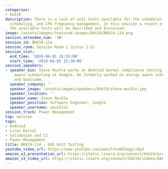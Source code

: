 ```yaml
---
categories:
- bkk19
description: There is a lack of unit tests available for the scheduler, energy aware
  scheduling, and CPU frequency management. In this session a recent effort to expand
  the available tests will be described and discussed.
image: /assets/images/featured-images/bkk19/BKK19-114.png
session_attendee_num: '30'
session_id: BKK19-114
session_room: Session Room 1 (Lotus 1-2)
session_slot:
  end_time: '2019-04-01 15:55:00'
  start_time: '2019-04-01 15:30:00'
session_speakers:
- speaker_bio: Steve Muckle works on Android kernel compliance testing and energy
    aware scheduling at Google. He formerly worked on energy aware scheduling at Linaro
    and Qualcomm.
  speaker_company: ''
  speaker_image: /assets/images/speakers/bkk19/steve-muckle.jpg
  speaker_location: ''
  speaker_name: Steve Muckle
  speaker_position: Software Engineer, Google
  speaker_username: smuckle2
session_track: Power Management
tag: session
tags:
- Android
- Linux Kernel
- Validation and CI
- Power Management
title: BKK19-114 - EAS Unit Testing
youtube_video_url: https://www.youtube.com/watch?v=NIhugpiiQyU
amazon_s3_presentation_url: https://static.linaro.org/connect/bkk19/presentations/bkk19-114.pdf
amazon_s3_video_url: https://static.linaro.org/connect/bkk19/videos/bkk19-114.mp4
---
```

